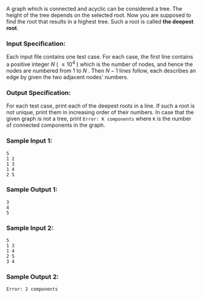 <!-- Title
Deepest Root (25)
-->
A graph which is connected and acyclic can be considered a tree. The height of
the tree depends on the selected root. Now you are supposed to find the root
that results in a highest tree. Such a root is called **the deepest root**.

### Input Specification:

Each input file contains one test case. For each case, the first line contains
a positive integer $N$ ( $\le 10^4$ ) which is the number of nodes, and hence
the nodes are numbered from 1 to $N$ . Then $N-1$ lines follow, each describes
an edge by given the two adjacent nodes' numbers.

### Output Specification:

For each test case, print each of the deepest roots in a line. If such a root
is not unique, print them in increasing order of their numbers. In case that
the given graph is not a tree, print `Error: K components` where `K` is the
number of connected components in the graph.

### Sample Input 1:

    
    
    5
    1 2
    1 3
    1 4
    2 5

### Sample Output 1:

    
    
    3
    4
    5

### Sample Input 2:

    
    
    5
    1 3
    1 4
    2 5
    3 4

### Sample Output 2:

    
    
    Error: 2 components

